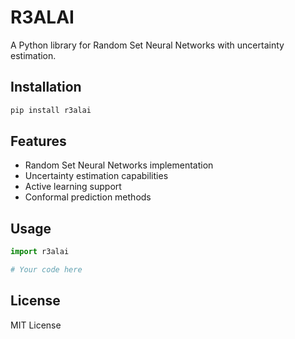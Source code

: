 # R3ALAI

A Python library for Random Set Neural Networks with uncertainty estimation.

## Installation

```bash
pip install r3alai
```

## Features

- Random Set Neural Networks implementation
- Uncertainty estimation capabilities
- Active learning support
- Conformal prediction methods

## Usage

```python
import r3alai

# Your code here
```

## License

MIT License 